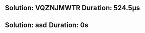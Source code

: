 Solution: VQZNJMWTR
Duration: 524.5µs
--------------------------
Solution: asd
Duration: 0s
--------------------------

